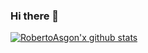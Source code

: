 ### Hi there 👋

[![RobertoAsgon'x github stats](https://github-readme-stats.vercel.app/api?username=RobertoAsgon&hide=contribs&theme=vue-dark&show_icons=true)](https://github.com/RobertoAsgon)
